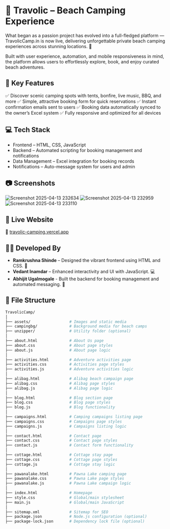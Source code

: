 # 🌴 Travolic – Beach Camping Experience

What began as a passion project has evolved into a full-fledged platform — TravolicCamp.in is now live, delivering unforgettable private beach camping experiences across stunning locations. 🚀

Built with user experience, automation, and mobile responsiveness in mind, the platform allows users to effortlessly explore, book, and enjoy curated beach adventures.


## 🔑 Key Features
✅ Discover scenic camping spots with tents, bonfire, live music, BBQ, and more
✅ Simple, attractive booking form for quick reservations
✅ Instant confirmation emails sent to users
✅ Booking data automatically synced to the owner’s Excel system
✅ Fully responsive and optimized for all devices

## 💻 Tech Stack

 - Frontend – HTML, CSS, JavaScript
 - Backend – Automated scripting for booking management and notifications
 - Data Management – Excel integration for booking records
 - Notifications – Auto-message system for users and admin



## 📷 Screenshots
![Screenshot 2025-04-13 232634](https://github.com/user-attachments/assets/13bb0516-c13f-4c5d-b59e-689408a92390)
![Screenshot 2025-04-13 232959](https://github.com/user-attachments/assets/b119c0ec-aaba-4738-bb9a-bc1eda91a317)
![Screenshot 2025-04-13 233110](https://github.com/user-attachments/assets/ffcca128-156b-4842-ac8c-4dd5d349db77)

## 🚀 Live Website

🔗 [travolic-camping.vercel.app](https://travoliccamp.in/?i=1)

## 🧑‍💻 Developed By
- **Ramkrushna Shinde** –  Designed the vibrant frontend using HTML and CSS. 🎨 
- **Vedant Inamdar** –  Enhanced interactivity and UI with JavaScript. 💻
- **Abhijit Ugalmogale** - Built the backend for booking management and automated messaging. 📩

## 📁 File Structure

```bash
TravolicCamp/
│
├── assets/                 # Images and static media
├── campingbg/              # Background media for beach camps
├── unzipper/               # Utility folder (optional)
│
├── about.html              # About Us page
├── about.css               # About page styles
├── about.js                # About page logic
│
├── activities.html         # Adventure activities page
├── activities.css          # Activities page styles
├── activities.js           # Adventure activities logic
│
├── alibag.html             # Alibag beach campaign page
├── alibag.css              # Alibag page styles
├── alibag.js               # Alibag page logic
│
├── blog.html               # Blog section page
├── blog.css                # Blog page styles
├── blog.js                 # Blog functionality
│
├── campaigns.html          # Camping campaigns listing page
├── campaigns.css           # Campaigns page styles
├── campaigns.js            # Campaigns listing logic
│
├── contact.html            # Contact page
├── contact.css             # Contact page styles
├── contact.js              # Contact form functionality
│
├── cottage.html            # Cottage stay page
├── cottage.css             # Cottage page styles
├── cottage.js              # Cottage stay logic
│
├── pawanalake.html         # Pawna Lake camping page
├── pawanalake.css          # Pawna Lake page styles
├── pawanalake.js           # Pawna Lake campaign logic
│
├── index.html              # Homepage
├── style.css               # Global/main stylesheet
├── main.js                 # Global/main JavaScript
│
├── sitemap.xml             # Sitemap for SEO
├── package.json            # Node.js configuration (optional)
├── package-lock.json       # Dependency lock file (optional)
